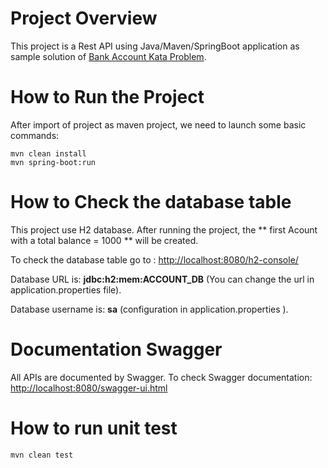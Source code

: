 # Project Overview
This project is a Rest API using Java/Maven/SpringBoot application as sample solution of [Bank Account Kata Problem](https://gist.github.com/abachar/d20bdcd07dac589feef8ef21b487648c).

# How to Run the Project
After import of project as maven project, we need to launch some basic commands:

```
mvn clean install
mvn spring-boot:run
```

# How to Check the database table

This project use H2 database. 
After running the project, the ** first Acount with a total balance = 1000 ** will be created.

To check the database table go to : [http://localhost:8080/h2-console/](http://localhost:8080/h2-console/)

Database URL is: **jdbc:h2:mem:ACCOUNT_DB** \(You can change the url in application.properties file\).

Database username is: **sa** \(configuration in application.properties \).


# Documentation Swagger

All APIs are documented by Swagger. To check Swagger documentation: [http://localhost:8080/swagger-ui.html](http://localhost:8080/swagger-ui.html)

# How to run unit test

```
mvn clean test
```


